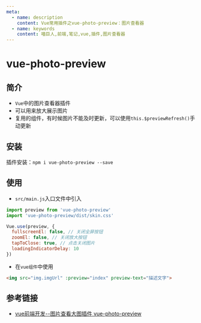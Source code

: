 ```yaml
---
meta:
  - name: description
    content: Vue常用插件之vue-photo-preview：图片查看器
  - name: keywords
    content: 喵巨人,前端,笔记,vue,插件,图片查看器
---
```


# vue-photo-preview

## 简介
- `Vue`中的图片查看器插件
- 可以用来放大展示图片
- 复用的组件，有时候图片不能及时更新，可以使用`this.$previewRefresh()`手动更新

## 安装
插件安装：`npm i vue-photo-preview --save`

## 使用
- `src/main.js`入口文件中引入

```javascript
import preview from 'vue-photo-preview'
import 'vue-photo-preview/dist/skin.css'

Vue.use(preview, {
  fullscreenEl: false, // 关闭全屏按钮
  zoomEl: false, // 关闭放大按钮
  tapToClose: true, // 点击关闭图片
  loadingIndicatorDelay: 10
})
```

- 在`vue组件`中使用
```html
<img src="img.imgUrl" :preview="index" preview-text="描述文字">
```

## 参考链接
- [vue前端开发--图片查看大图插件 vue-photo-preview](https://blog.csdn.net/wcharles666/article/details/81332867)

